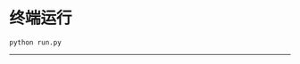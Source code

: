 # 终端运行

```shell
python run.py
```
**********************************************************************************************************************************************************************************************************************************************************************************************************************************************************************************************************************************************************************************************************************************************************************************************************************************************************************************************************************************************************************************************************************************************************************************************************************************************************************************************************